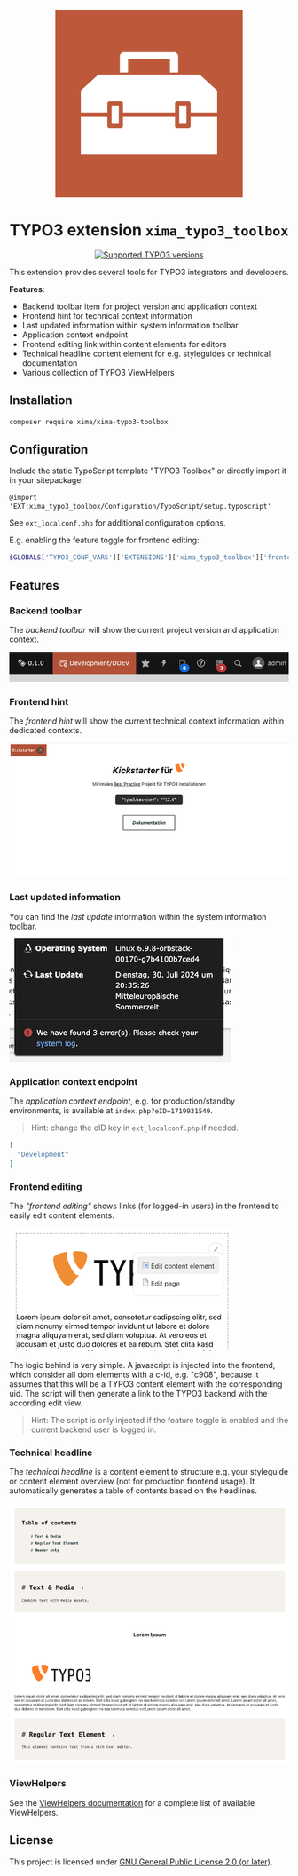 <div align="center">

![Extension icon](Resources/Public/Icons/Extension.svg)

# TYPO3 extension `xima_typo3_toolbox`

[![Supported TYPO3 versions](https://badgen.net/badge/TYPO3/12%20&%2013/orange)]()

</div>

This extension provides several tools for TYPO3 integrators and developers.

__Features__:
- Backend toolbar item for project version and application context
- Frontend hint for technical context information
- Last updated information within system information toolbar
- Application context endpoint
- Frontend editing link within content elements for editors
- Technical headline content element for e.g. styleguides or technical documentation
- Various collection of TYPO3 ViewHelpers

## Installation

``` bash
composer require xima/xima-typo3-toolbox
```

## Configuration

Include the static TypoScript template "TYPO3 Toolbox" or directly import it in your sitepackage:

``` typoscript
@import 'EXT:xima_typo3_toolbox/Configuration/TypoScript/setup.typoscript'
```

See `ext_localconf.php` for additional configuration options.

E.g. enabling the feature toggle for frontend editing:

``` php
$GLOBALS['TYPO3_CONF_VARS']['EXTENSIONS']['xima_typo3_toolbox']['frontendEditing']['enable'] = true;
```

## Features

### Backend toolbar

The *backend toolbar* will show the current project version and application context.

![Toolbar](./Documentation/Images/toolbar.png)

### Frontend hint

The *frontend hint* will show the current technical context information within dedicated contexts.

![Frontend](./Documentation/Images/frontend.png)

### Last updated information

You can find the *last update* information within the system information toolbar.

![Last updated](./Documentation/Images/lastUpdate.png)

### Application context endpoint

The *application context endpoint*, e.g. for production/standby environments, is available at `index.php?eID=1719931549`.

> Hint: change the eID key in `ext_localconf.php` if needed.

```json
[
  "Development"
]
```

### Frontend editing

The *"frontend editing"* shows links (for logged-in users) in the frontend to easily edit content elements.

![Frontend Editing](./Documentation/Images/frontendEditing.png)

The logic behind is very simple. A javascript is injected into the frontend, which consider all dom elements with a c-id, e.g. "c908", because it assumes that this will be a TYPO3 content element with the corresponding uid. The script will then generate a link to the TYPO3 backend with the according edit view.

> Hint: The script is only injected if the feature toggle is enabled and the current backend user is logged in.


### Technical headline

The *technical headline* is a content element to structure e.g. your styleguide or content element overview (not for production frontend usage). It automatically generates a table of contents based on the headlines.

![Technical Headline](./Documentation/Images/technicalHeadline.png)

### ViewHelpers

See the [ViewHelpers documentation](./Documentation/ViewHelpers/CLASSES.md) for a complete list of available ViewHelpers.

## License

This project is licensed
under [GNU General Public License 2.0 (or later)](LICENSE.md).
